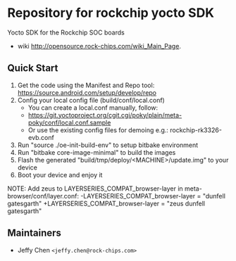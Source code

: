 # Repository for rockchip yocto SDK

Yocto SDK for the Rockchip SOC boards  
  - wiki <http://opensource.rock-chips.com/wiki_Main_Page>.

## Quick Start

1. Get the code using the Manifest and Repo tool:  
     <https://source.android.com/setup/develop/repo>  
2. Config your local config file (build/conf/local.conf)
   * You can create a local.conf manually, follow:  
   *   <https://git.yoctoproject.org/cgit.cgi/poky/plain/meta-poky/conf/local.conf.sample>  
   * Or use the existing config files for demoing e.g.: rockchip-rk3326-evb.conf
3. Run "source ./oe-init-build-env" to setup bitbake environment
4. Run "bitbake core-image-minimal" to build the images
5. Flash the generated "build/tmp/deploy/\<MACHINE\>/update.img" to your device
6. Boot your device and enjoy it

NOTE:
Add zeus to LAYERSERIES_COMPAT_browser-layer in meta-browser/conf/layer.conf:
-LAYERSERIES_COMPAT_browser-layer = "dunfell gatesgarth"
+LAYERSERIES_COMPAT_browser-layer = "zeus dunfell gatesgarth"

## Maintainers

* Jeffy Chen `<jeffy.chen@rock-chips.com>`
